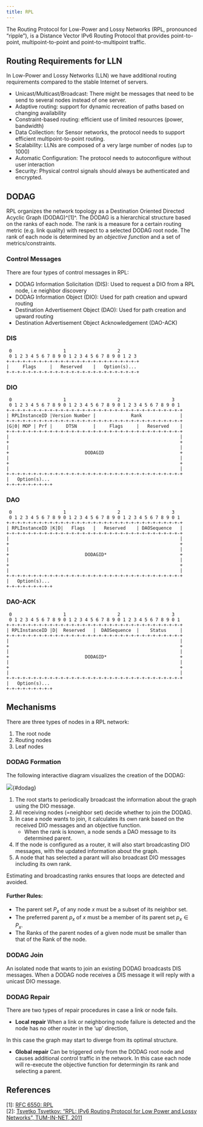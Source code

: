 ```yaml
---
title: RPL
---
```


The Routing Protocol for Low-Power and Lossy Networks (RPL, pronounced “ripple”), is a Distance Vector IPv6 Routing Protocol that provides point-to-point, multipoint-to-point and point-to-multipoint traffic.


## Routing Requirements for LLN
In Low-Power and Lossy Networks (LLN) we have additional routing requirements compared to the stable Internet of servers.

* Unicast/Multicast/Broadcast: There might be messages that need to be send to several nodes instead of one server.
* Adaptive routing: support for dynamic recreation of paths based on changing availability
* Constraint-based routing: efficient use of limited resources (power, bandwidth)
* Data Collection: for Sensor networks, the protocol needs to support efficient multipoint-to-point routing.
* Scalability: LLNs are composed of a very large number of nodes (up to 1000) 
* Automatic Configuration: The protocol needs to autoconfigure without user interaction
* Security: Physical control signals should always be authenticated and encrypted.


## DODAG
RPL organizes the network topology as a Destination Oriented Directed Acyclic Graph (DODAG)^[1]^. The DODAG is a hierarchical structure based on the ranks of each node. The rank is a measure for a certain routing metric (e.g. link quality) with respect to a selected DODAG root node. The rank of each node is determined by an *objective function* and a set of
metrics/constraints.


### Control Messages
There are four types of control messages in RPL:

* DODAG Information Solicitation (DIS): Used to request a DIO from a RPL node, i.e neighbor discovery
* DODAG Information Object (DIO): Used for path creation and upward routing
* Destination Advertisement Object (DAO): Used for path creation and upward routing
* Destination Advertisement Object Acknowledgement (DAO-ACK)


<div class="tabbox" markdown>

### DIS

```diagram
 0                   1                   2
 0 1 2 3 4 5 6 7 8 9 0 1 2 3 4 5 6 7 8 9 0 1 2 3
+-+-+-+-+-+-+-+-+-+-+-+-+-+-+-+-+-+-+-+-+-+-+-+-+
|     Flags     |   Reserved    |   Option(s)...
+-+-+-+-+-+-+-+-+-+-+-+-+-+-+-+-+-+-+-+-+-+-+-+-+
```

### DIO

```diagram
 0                   1                   2                   3
 0 1 2 3 4 5 6 7 8 9 0 1 2 3 4 5 6 7 8 9 0 1 2 3 4 5 6 7 8 9 0 1
+-+-+-+-+-+-+-+-+-+-+-+-+-+-+-+-+-+-+-+-+-+-+-+-+-+-+-+-+-+-+-+-+
| RPLInstanceID |Version Number |             Rank              |
+-+-+-+-+-+-+-+-+-+-+-+-+-+-+-+-+-+-+-+-+-+-+-+-+-+-+-+-+-+-+-+-+
|G|0| MOP | Prf |     DTSN      |     Flags     |   Reserved    |
+-+-+-+-+-+-+-+-+-+-+-+-+-+-+-+-+-+-+-+-+-+-+-+-+-+-+-+-+-+-+-+-+
|                                                               |
+                                                               +
|                                                               |
+                            DODAGID                            +
|                                                               |
+                                                               +
|                                                               |
+-+-+-+-+-+-+-+-+-+-+-+-+-+-+-+-+-+-+-+-+-+-+-+-+-+-+-+-+-+-+-+-+
|   Option(s)...
+-+-+-+-+-+-+-+-+
```


### DAO
```diagram
 0                   1                   2                   3
 0 1 2 3 4 5 6 7 8 9 0 1 2 3 4 5 6 7 8 9 0 1 2 3 4 5 6 7 8 9 0 1
+-+-+-+-+-+-+-+-+-+-+-+-+-+-+-+-+-+-+-+-+-+-+-+-+-+-+-+-+-+-+-+-+
| RPLInstanceID |K|D|   Flags   |   Reserved    | DAOSequence   |
+-+-+-+-+-+-+-+-+-+-+-+-+-+-+-+-+-+-+-+-+-+-+-+-+-+-+-+-+-+-+-+-+
|                                                               |
+                                                               +
|                                                               |
+                            DODAGID*                           +
|                                                               |
+                                                               +
|                                                               |
+-+-+-+-+-+-+-+-+-+-+-+-+-+-+-+-+-+-+-+-+-+-+-+-+-+-+-+-+-+-+-+-+
|   Option(s)...
+-+-+-+-+-+-+-+-+
```


### DAO-ACK

```diagram
 0                   1                   2                   3
 0 1 2 3 4 5 6 7 8 9 0 1 2 3 4 5 6 7 8 9 0 1 2 3 4 5 6 7 8 9 0 1
+-+-+-+-+-+-+-+-+-+-+-+-+-+-+-+-+-+-+-+-+-+-+-+-+-+-+-+-+-+-+-+-+
| RPLInstanceID |D|  Reserved   |  DAOSequence  |    Status     |
+-+-+-+-+-+-+-+-+-+-+-+-+-+-+-+-+-+-+-+-+-+-+-+-+-+-+-+-+-+-+-+-+
|                                                               |
+                                                               +
|                                                               |
+                            DODAGID*                           +
|                                                               |
+                                                               +
|                                                               |
+-+-+-+-+-+-+-+-+-+-+-+-+-+-+-+-+-+-+-+-+-+-+-+-+-+-+-+-+-+-+-+-+
|   Option(s)...
+-+-+-+-+-+-+-+-+
```


</div>




## Mechanisms
There are three types of nodes in a RPL network:
1. The root node
2. Routing nodes
3. Leaf nodes


### DODAG Formation
The following interactive diagram visualizes the creation of the DODAG:

![](rpl-v3.svg){#dodag}

1. The root starts to periodically broadcast the information about the graph using the DIO message.
2. All receiving nodes (=neighbor set) decide whether to join the DODAG.
3. In case a node wants to join, it calculates its own rank based on the received DIO messages and an objective function. 
	- When the rank is known, a node sends a DAO message to its determined parent. 
3. If the node is configured as a router, it will also start broadcasting DIO messages, with the updated information about the graph.
4. A node that has selected a parant will also broadcast DIO messages including its own rank. 

Estimating and broadcasting ranks ensures that loops are detected and avoided.

#### Further Rules:
* The parent set $P_x$ of any node $x$ must be a subset of its neighbor set.
* The preferred parent $p_x$ of $x$ must be a member of its parent set $p_x \in P_x$.
* The Ranks of the parent nodes of a given node must be smaller than that of the Rank of the node.


### DODAG Join
An isolated node that wants to join an existing DODAG broadcasts DIS messages. When a DODAG node receives a DIS message it will reply with a unicast DIO message.



### DODAG Repair
There are two types of repair procedures in case a link or node fails.


* **Local repair**
When a link or neighboring node failure is detected and the node has no other router in the ‘up’ direction, 

In this case the graph may start to diverge from its optimal structure.

* **Global repair**
Can be triggered only from the DODAG root node and causes additional control traffic in the network. In this case each
node will re-execute the objective function for determingin its rank and selecting a parent.





## References

[1]: [RFC 6550: RPL](https://tools.ietf.org/html/rfc6550)</br>
[2]: [Tsvetko Tsvetkov: “RPL: IPv6 Routing Protocol for Low Power and Lossy Networks”, TUM-IN-NET, 2011](https://www.net.in.tum.de/fileadmin/TUM/NET/NET-2011-07-1/NET-2011-07-1_09.pdf)


[^rpl]: [RFC 6550: RPL](https://tools.ietf.org/html/rfc6550)
